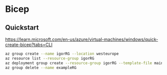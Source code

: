 # Bicep

## Quickstart

https://learn.microsoft.com/en-us/azure/virtual-machines/windows/quick-create-bicep?tabs=CLI

```sh
az group create --name igorRG --location westeurope
az resource list --resource-group igorRG
az deployment group create --resource-group igorRG --template-file main.bicep
az group delete --name exampleRG
```

